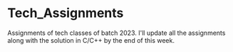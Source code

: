 # Tech_Assignments
Assignments of tech classes of batch 2023.
I'll update all the assignments along with the solution in C/C++ by the end of this week.
